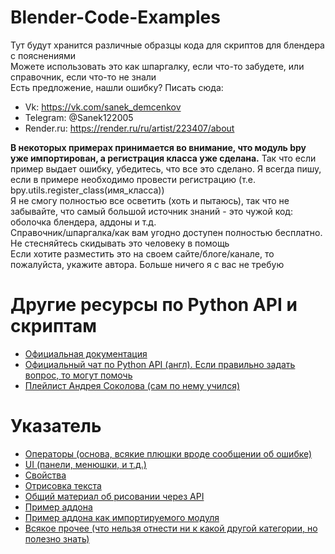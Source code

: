 # Blender-Code-Examples
Тут будут хранится различные образцы кода для скриптов для блендера с пояснениями <br />
Можете использовать это как шпаргалку, если что-то забудете, или справочник, если что-то не знали <br />
Есть предложение, нашли ошибку? Писать сюда: 
+ Vk: https://vk.com/sanek_demcenkov 
+ Telegram: @Sanek122005
+ Render.ru: https://render.ru/ru/artist/223407/about 

**В некоторых примерах принимается во внимание, что модуль bpy уже импортирован, а регистрация класса уже сделана.** Так что если пример выдает ошибку, убедитесь, что все это сделано. Я всегда пишу, если в примере необходимо провести регистрацию (т.е. bpy.utils.register_class(имя_класса)) <br />
Я не смогу полностью все осветить (хоть и пытаюсь), так что не забывайте, что самый большой источник знаний - это чужой код: оболочка блендера, аддоны и т.д. <br />
Справочник/шпаргалка/как вам угодно доступен полностью бесплатно. Не стесняйтесь скидывать это человеку в помощь <br />
Если хотите разместить это на своем сайте/блоге/канале, то пожалуйста, укажите автора. Больше ничего я с вас не требую
# Другие ресурсы по Python API и скриптам
+ [Официальная документация](https://docs.blender.org/api/current/)
+ [Официальный чат по Python API (англ). Если правильно задать вопрос, то могут помочь](https://blender.chat/channel/python)
+ [Плейлист Андрея Соколова (сам по нему учился)](https://www.youtube.com/playlist?list=PLOVSu7-KesPgPiatDTP7jvdgxxwp18LyH)

# Указатель
+ [Операторы (основа, всякие плюшки вроде сообщении об ошибке)](https://github.com/sanya-2005/Blender-Code-Examples/blob/main/Operators.py "Operator.py")
+ [UI (панели, менюшки, и т.д.)](https://github.com/sanya-2005/Blender-Code-Examples/blob/main/UI.py "UI.py")
+ [Свойства](https://github.com/sanya-2005/Blender-Code-Examples/blob/main/props.py "props.py")
+ [Отрисовка текста](https://github.com/sanya-2005/Blender-Code-Examples/blob/main/Font.md "Font.md")
+ [Общий материал об рисовании через API](https://github.com/sanya-2005/Blender-Code-Examples/blob/main/Draw.md "Draw.md")
+ [Пример аддона](https://github.com/sanya-2005/Blender-Code-Examples/tree/main/simple_addon "simple addon")
+ [Пример аддона как импортируемого модуля](https://github.com/sanya-2005/Blender-Code-Examples/tree/main/addon_library "addon library")
+ [Всякое прочее (что нельзя отнести ни к какой другой категории, но полезно знать)](https://github.com/sanya-2005/Blender-Code-Examples/blob/main/other.md "Другое")